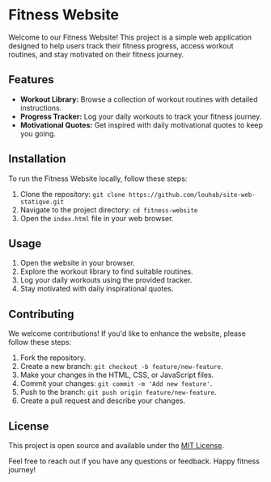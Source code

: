 # Fitness Website

Welcome to our Fitness Website! This project is a simple web application designed to help users track their fitness progress, access workout routines, and stay motivated on their fitness journey.

## Features

- **Workout Library:** Browse a collection of workout routines with detailed instructions.
- **Progress Tracker:** Log your daily workouts to track your fitness journey.
- **Motivational Quotes:** Get inspired with daily motivational quotes to keep you going.

## Installation

To run the Fitness Website locally, follow these steps:

1. Clone the repository: `git clone https://github.com/louhab/site-web-statique.git`
2. Navigate to the project directory: `cd fitness-website`
3. Open the `index.html` file in your web browser.

## Usage

1. Open the website in your browser.
2. Explore the workout library to find suitable routines.
3. Log your daily workouts using the provided tracker.
4. Stay motivated with daily inspirational quotes.

## Contributing

We welcome contributions! If you'd like to enhance the website, please follow these steps:

1. Fork the repository.
2. Create a new branch: `git checkout -b feature/new-feature`.
3. Make your changes in the HTML, CSS, or JavaScript files.
4. Commit your changes: `git commit -m 'Add new feature'`.
5. Push to the branch: `git push origin feature/new-feature`.
6. Create a pull request and describe your changes.

## License

This project is open source and available under the [MIT License](LICENSE).

Feel free to reach out if you have any questions or feedback. Happy fitness journey!
